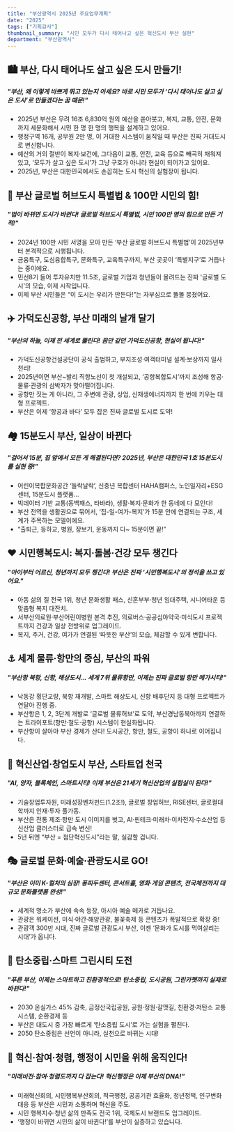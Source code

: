 ```yaml
---
title: "부산광역시 2025년 주요업무계획"
date: "2025"
tags: ["기획감사"]
thumbnail_summary: "시민 모두가 다시 태어나고 싶은 혁신도시 부산 실현"
department: "부산광역시"
---
```


## 🏙️ 부산, 다시 태어나도 살고 싶은 도시 만들기!
##### "부산, 왜 이렇게 바쁘게 뛰고 있는지 아세요? 바로 시민 모두가 ‘다시 태어나도 살고 싶은 도시’로 만들겠다는 꿈 때문!"
- 2025년 부산은 무려 16조 6,830억 원의 예산을 쏟아붓고, 복지, 교통, 안전, 문화까지 세분화해서 시민 한 명 한 명의 행복을 설계하고 있어요.
- 행정구역 16개, 공무원 2만 명, 이 거대한 시스템이 움직일 때 부산은 진짜 거대도시로 변신합니다.
- 예산의 거의 절반이 복지·보건에, 그다음이 교통, 안전, 교육 등으로 빼곡히 채워져 있고, ‘모두가 살고 싶은 도시’가 그냥 구호가 아니라 현실이 되어가고 있어요.
- 2025년, 부산은 대한민국에서도 손꼽히는 도시 혁신의 실험장이 됩니다.

## 📜 부산 글로벌 허브도시 특별법 & 100만 시민의 힘!
##### "법이 바뀌면 도시가 바뀐다! 글로벌 허브도시 특별법, 시민 100만 명의 힘으로 만든 기적!"
- 2024년 100만 시민 서명을 모아 만든 ‘부산 글로벌 허브도시 특별법’이 2025년부터 본격적으로 시행됩니다.
- 금융특구, 도심융합특구, 문화특구, 교육특구까지, 부산 곳곳이 ‘특별지구’로 거듭나는 중이에요.
- 민선8기 들어 투자유치만 11.5조, 글로벌 기업과 청년들이 몰려드는 진짜 '글로벌 도시'의 모습, 이제 시작입니다.
- 이제 부산 시민들은 “이 도시는 우리가 만든다!”는 자부심으로 똘똘 뭉쳤어요.

## ✈️ 가덕도신공항, 부산 미래의 날개 달기
##### "부산의 하늘, 이제 전 세계로 뚫린다! 꿈만 같던 가덕도신공항, 현실이 됩니다!"
- 가덕도신공항건설공단이 공식 출범하고, 부지조성·여객터미널 설계·보상까지 일사천리!
- 2025년이면 부산~발리 직항노선이 첫 개설되고, ‘공항복합도시’까지 조성해 항공·물류·관광의 삼박자가 맞아떨어집니다.
- 공항만 짓는 게 아니라, 그 주변에 관광, 상업, 신재생에너지까지 한 번에 키우는 대형 프로젝트.
- 부산은 이제 ‘항공과 바다’ 모두 잡은 진짜 글로벌 도시로 도약!

## 🏘️ 15분도시 부산, 일상이 바뀐다
##### "걸어서 15분, 집 앞에서 모든 게 해결된다면? 2025년, 부산은 대한민국 1호 15분도시를 실현 중!"
- 어린이복합문화공간 ‘들락날락’, 신중년 복합센터 HAHA캠퍼스, 노인일자리+ESG센터, 15분도시 플랫폼…
- 빅데이터 기반 교통(동백패스, 타바라), 생활·복지·문화가 한 동네에 다 모인다!
- 부산 전역을 생활권으로 묶어서, ‘집-일-여가-복지’가 15분 안에 연결되는 구조, 세계가 주목하는 모델이에요.
- “출퇴근, 등하교, 병원, 장보기, 운동까지 다~ 15분이면 끝!”

## ❤️ 시민행복도시: 복지·돌봄·건강 모두 챙긴다
##### "아이부터 어르신, 청년까지 모두 챙긴다! 부산은 진짜 ‘시민행복도시’의 정석을 쓰고 있어요."
- 아동 삶의 질 전국 1위, 청년 문화생활 패스, 신혼부부·청년 임대주택, 시니어타운 등 맞춤형 복지 대잔치.
- 서부산의료원·부산어린이병원 본격 추진, 의료버스·공공심야약국·미식도시 프로젝트까지 건강과 일상 전방위로 업그레이드.
- 복지, 주거, 건강, 여가가 연결된 ‘따뜻한 부산’의 모습, 체감할 수 있게 변합니다.

## ⚓ 세계 물류·항만의 중심, 부산의 파워
##### "부산항 북항, 신항, 해상도시… 세계 7위 물류항만, 이제는 진짜 글로벌 항만 메가시티!"
- 낙동강 횡단교량, 북항 재개발, 스마트 해상도시, 신항 배후단지 등 대형 프로젝트가 연달아 진행 중.
- 부산항은 1, 2, 3단계 개발로 ‘글로벌 물류허브’로 도약, 부산경남동북아까지 연결하는 트라이포트(항만·철도·공항) 시스템이 현실화됩니다.
- 부산항이 살아야 부산 경제가 산다! 도시공간, 항만, 철도, 공항이 하나로 이어집니다.

## 🤖 혁신산업·창업도시 부산, 스타트업 천국
##### "AI, 양자, 블록체인, 스마트시티! 이제 부산은 21세기 혁신산업의 실험실이 된다!"
- 기술창업투자원, 미래성장벤처펀드(1.2조!), 글로벌 창업허브, RISE센터, 글로컬대학까지 인재·투자 풀가동.
- 부산은 전통 제조·항만 도시 이미지를 벗고, AI·핀테크·미래차·이차전지·수소산업 등 신산업 클러스터로 급속 변신!
- 5년 뒤엔 “부산 = 첨단혁신도시”라는 말, 실감할 겁니다.

## 🎭 글로벌 문화·예술·관광도시로 GO!
##### "부산은 이미 K-컬처의 심장! 퐁피두센터, 콘서트홀, 영화·게임 콘텐츠, 전국체전까지 대규모 문화플랫폼 완성!"
- 세계적 명소가 부산에 속속 등장, 아시아 예술 메카로 거듭나요.
- 관광은 워케이션, 미식·야간·해양관광, 불꽃축제 등 콘텐츠가 폭발적으로 확장 중!
- 관광객 300만 시대, 진짜 글로벌 관광도시 부산, 이젠 ‘문화가 도시를 먹여살리는 시대’가 옵니다.

## 🌳 탄소중립·스마트 그린시티 도전
##### "푸른 부산, 이제는 스마트하고 친환경적으로! 탄소중립, 도시공원, 그린카펫까지 실제로 바뀐다!"
- 2030 온실가스 45% 감축, 금정산국립공원, 공원·정원·갈맷길, 친환경·저탄소 교통 시스템, 순환경제 등
- 부산은 대도시 중 가장 빠르게 ‘탄소중립 도시’로 가는 실험을 펼친다.
- 2050 탄소중립은 선언이 아니라, 실천으로 바뀌는 시대!

##  🚀 혁신·참여·청렴, 행정이 시민을 위해 움직인다!
##### "미래비전·참여·청렴도까지 다 잡는다! 혁신행정은 이제 부산의 DNA!"
- 미래혁신회의, 시민행복부산회의, 적극행정, 공공기관 효율화, 청년정책, 인구변화 대응 등 부산은 시민과 소통하며 혁신을 주도.
- 시민 행복지수·청년 삶의 만족도 전국 1위, 국제도시 브랜드도 업그레이드.
- ‘행정이 바뀌면 시민의 삶이 바뀐다!’를 부산이 실증하고 있습니다.
